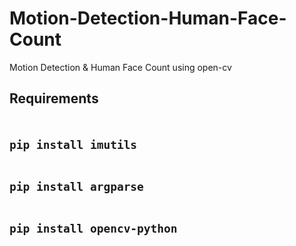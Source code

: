 # Motion-Detection-Human-Face-Count
Motion Detection &amp; Human Face Count using open-cv
<h2><b>Requirements</b><h2>
<code>
pip install imutils
</code>
<br>
<code>
pip install argparse
</code>
<br>
<code>
pip install opencv-python
</code>
